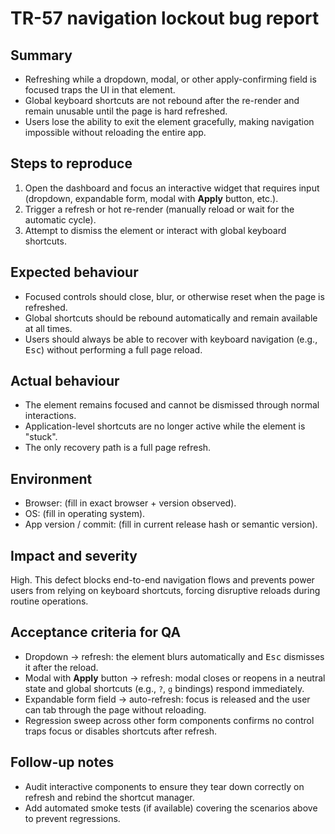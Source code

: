 # TR-57 navigation lockout bug report

## Summary
- Refreshing while a dropdown, modal, or other apply-confirming field is focused traps the UI in that element.
- Global keyboard shortcuts are not rebound after the re-render and remain unusable until the page is hard refreshed.
- Users lose the ability to exit the element gracefully, making navigation impossible without reloading the entire app.

## Steps to reproduce
1. Open the dashboard and focus an interactive widget that requires input (dropdown, expandable form, modal with **Apply** button, etc.).
2. Trigger a refresh or hot re-render (manually reload or wait for the automatic cycle).
3. Attempt to dismiss the element or interact with global keyboard shortcuts.

## Expected behaviour
- Focused controls should close, blur, or otherwise reset when the page is refreshed.
- Global shortcuts should be rebound automatically and remain available at all times.
- Users should always be able to recover with keyboard navigation (e.g., <kbd>Esc</kbd>) without performing a full page reload.

## Actual behaviour
- The element remains focused and cannot be dismissed through normal interactions.
- Application-level shortcuts are no longer active while the element is "stuck".
- The only recovery path is a full page refresh.

## Environment
- Browser: (fill in exact browser + version observed).
- OS: (fill in operating system).
- App version / commit: (fill in current release hash or semantic version).

## Impact and severity
High. This defect blocks end-to-end navigation flows and prevents power users from relying on keyboard shortcuts, forcing disruptive reloads during routine operations.

## Acceptance criteria for QA
- Dropdown → refresh: the element blurs automatically and <kbd>Esc</kbd> dismisses it after the reload.
- Modal with **Apply** button → refresh: modal closes or reopens in a neutral state and global shortcuts (e.g., `?`, `g` bindings) respond immediately.
- Expandable form field → auto-refresh: focus is released and the user can tab through the page without reloading.
- Regression sweep across other form components confirms no control traps focus or disables shortcuts after refresh.

## Follow-up notes
- Audit interactive components to ensure they tear down correctly on refresh and rebind the shortcut manager.
- Add automated smoke tests (if available) covering the scenarios above to prevent regressions.
